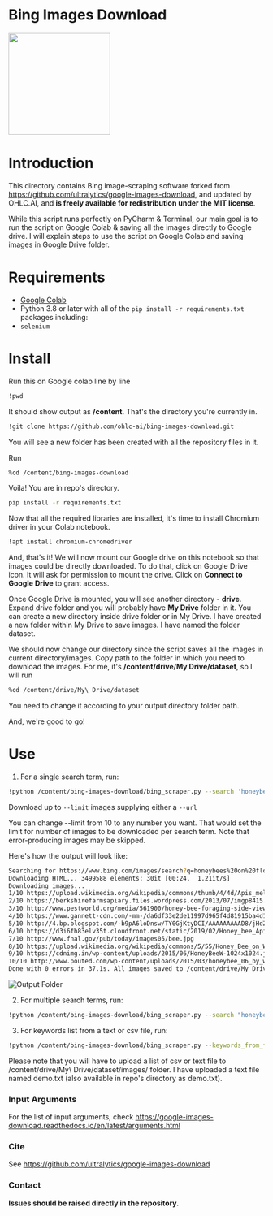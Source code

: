 # Bing Images Download

<img src="https://cdn.vox-cdn.com/uploads/chorus_asset/file/2777760/Bing_logo_orange_RGB.1379355070.png" width="200px">



# Introduction

This directory contains Bing image-scraping software forked from https://github.com/ultralytics/google-images-download, and updated by OHLC.AI, and **is freely available for redistribution under the MIT license**.

While this script runs perfectly on PyCharm & Terminal, our main goal is to run the script on Google Colab & saving all the images directly to Google drive. I will explain steps to use the script on Google Colab and saving images in Google Drive folder.

# Requirements

 - [Google Colab](https://colab.research.google.com/)
- Python 3.8 or later with all of the `pip install -r requirements.txt` packages including:
- `selenium`

# Install
Run this on Google colab line by line
```bash
!pwd
```
It should show output as **/content**. That's the directory you're currently in.

```bash
!git clone https://github.com/ohlc-ai/bing-images-download.git
```
You will see a new folder has been created with all the repository files in it.

Run
```bash
%cd /content/bing-images-download
```
Voila! You are in repo's directory.

```bash
pip install -r requirements.txt
```
Now that all the required libraries are installed, it's time to install Chromium driver in your Colab notebook.

```bash
!apt install chromium-chromedriver
```
And, that's it! We will now mount our Google drive on this notebook so that images could be directly downloaded. To do that, click on Google Drive icon. It will ask for permission to mount the drive. Click on **Connect to Google Drive** to grant access.

Once Google Drive is mounted, you will see another directory - **drive**. Expand drive folder and you will probably have **My Drive** folder in it. You can create a new directory inside drive folder or in My Drive. I have created a new folder within My Drive to save images. I have named the folder dataset.

We should now change our directory since the script saves all the images in current directory/images. Copy path to the folder in which you need to download the images. For me, it's **/content/drive/My Drive/dataset**, so I will run

```bash
%cd /content/drive/My\ Drive/dataset
```
You need to change it according to your output directory folder path.

And, we're good to go!


# Use

1. For a single search term, run:
 ```bash
!python /content/bing-images-download/bing_scraper.py --search 'honeybees on flowers' --download --limit 10  --format jpg --chromedriver /usr/lib/chromium-browser/chromedriver
```
 Download up to `--limit` images supplying either a `--url`
 
You can change --limit from 10 to any number you want. That would set the limit for number of images to be downloaded per search term. Note that error-producing images may be skipped.

Here's how the output will look like:

```bash
Searching for https://www.bing.com/images/search?q=honeybees%20on%20flowers
Downloading HTML... 3499588 elements: 30it [00:24,  1.21it/s]
Downloading images...
1/10 https://upload.wikimedia.org/wikipedia/commons/thumb/4/4d/Apis_mellifera_Western_honey_bee.jpg/1200px-Apis_mellifera_Western_honey_bee.jpg 
2/10 https://berkshirefarmsapiary.files.wordpress.com/2013/07/imgp8415.jpg 
3/10 http://www.pestworld.org/media/561900/honey-bee-foraging-side-view.jpg 
4/10 https://www.gannett-cdn.com/-mm-/da6df33e2de11997d965f4d81915ba4d1bd4586e/c=0-248-3131-2017/local/-/media/2017/06/22/USATODAY/USATODAY/636337466517310122-GettyImages-610156450.jpg 
5/10 http://4.bp.blogspot.com/-b9pA6loDnsw/TY0GjKtyDCI/AAAAAAAAAD8/jHdZ5O40CeQ/s1600/bees.jpg 
6/10 https://d3i6fh83elv35t.cloudfront.net/static/2019/02/Honey_bee_Apis_mellifera_CharlesJSharpCC-1024x683.jpg 
7/10 http://www.fnal.gov/pub/today/images05/bee.jpg 
8/10 https://upload.wikimedia.org/wikipedia/commons/5/55/Honey_Bee_on_Willow_Catkin_(5419305106).jpg 
9/10 https://cdnimg.in/wp-content/uploads/2015/06/HoneyBeeW-1024x1024.jpg 
10/10 http://www.pouted.com/wp-content/uploads/2015/03/honeybee_06_by_wings_of_light-d3fhfg1.jpg 
Done with 0 errors in 37.1s. All images saved to /content/drive/My Drive/dataset/images
```
![Output Folder](https://user-images.githubusercontent.com/26833433/75287228-dcf2ca80-57ce-11ea-9557-cc13abaff453.jpg)

2. For multiple search terms, run:
```bash
!python /content/bing-images-download/bing_scraper.py --search "honeybees on flowers, dogs, cats, bicycle" --download --limit 10  --format jpg --chromedriver /usr/lib/chromium-browser/chromedriver
```
3. For keywords list from a text or csv file, run:
```bash
!python /content/bing-images-download/bing_scraper.py --keywords_from_file /content/drive/My\ Drive/dataset/images/demo.txt --download --limit 10  --format jpg --chromedriver /usr/lib/chromium-browser/chromedriver
```
Please note that you will have to upload a list of csv or text file to /content/drive/My\ Drive/dataset/images/ folder. I have uploaded a text file named demo.txt (also available in repo's directory as demo.txt).

### Input Arguments

For the list of input arguments, check https://google-images-download.readthedocs.io/en/latest/arguments.html

### Cite

See https://github.com/ultralytics/google-images-download

### Contact

**Issues should be raised directly in the repository.**
